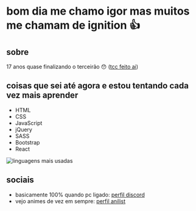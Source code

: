 # bom dia me chamo igor mas muitos me chamam de ignition 👍
## sobre
17 anos
quase finalizando o terceirão 😯 ([tcc feito ai](https://github.com/CeosPlataforma/ceos))

## coisas que sei até agora e estou tentando cada vez mais aprender
- HTML
- CSS
- JavaScript
- jQuery
- SASS
- Bootstrap
- React

![linguagens mais usadas](https://github-readme-stats.vercel.app/api/top-langs/?username=Ignition777&layout=compact)

## sociais
- basicamente 100% quando pc ligado: [perfil discord](https://discordapp.com/users/380853238062383124/)
- vejo animes de vez em sempre: [perfil anilist](https://anilist.co/user/Ignition777/)
